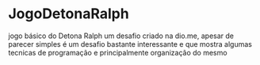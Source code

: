 # JogoDetonaRalph
jogo básico do Detona Ralph um desafio criado na dio.me, apesar de parecer simples é um desafio bastante interessante
e que mostra algumas tecnicas de programação e principalmente organização do mesmo
